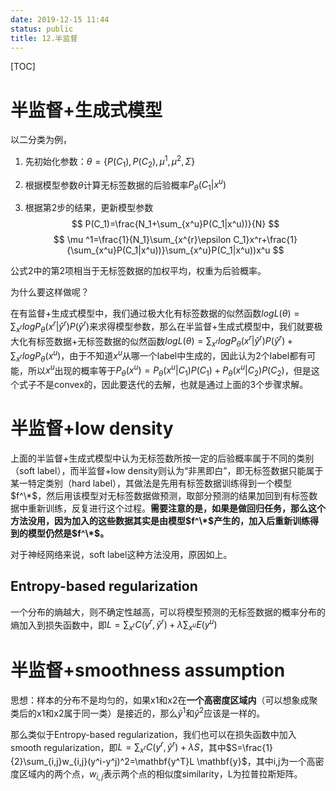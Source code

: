 ```yaml
---
date: 2019-12-15 11:44
status: public
title: 12.半监督
---
```


[TOC]

# 半监督+生成式模型

以二分类为例，

1. 先初始化参数：$\theta =\{ P(C_1),P(C_2), \mu ^{1},\mu ^{2},\Sigma \}$

2. 根据模型参数$\theta$计算无标签数据的后验概率$P_\theta(C_1|x^u)$

3. 根据第2步的结果，更新模型参数
   $$
   P(C_1)=\frac{N_1+\sum_{x^u}P(C_1|x^u))}{N}
   $$
   $$
   \mu ^1=\frac{1}{N_1}\sum_{x^{r}\epsilon C_1}x^r+\frac{1}{\sum_{x^u}P(C_1|x^u))}\sum_{x^u}P(C_1|x^u))x^u
   $$

公式2中的第2项相当于无标签数据的加权平均，权重为后验概率。

为什么要这样做呢？

在有监督+生成式模型中，我们通过极大化有标签数据的似然函数$logL(\theta)=\sum_{x^r}logP_\theta(x^r|\hat{y}^r)P(\hat{y}^r)$来求得模型参数，那么在半监督+生成式模型中，我们就要极大化有标签数据+无标签数据的似然函数$logL(\theta)=\sum_{x^r}logP_\theta(x^r|\hat{y}^r)P(\hat{y}^r)+\sum_{x^r}logP_\theta(x^u)$，由于不知道$x^u$从哪一个label中生成的，因此认为2个label都有可能，所以$x^u$出现的概率等于$P_\theta(x^u)=P_\theta(x^u|C_1)P(C_1)+P_\theta(x^u|C_2)P(C_2)$，但是这个式子不是convex的，因此要迭代的去解，也就是通过上面的3个步骤求解。

# 半监督+low density

上面的半监督+生成式模型中认为无标签数所按一定的后验概率属于不同的类别（soft label），而半监督+low density则认为“非黑即白”，即无标签数据只能属于某一特定类别（hard label），其做法是先用有标签数据训练得到一个模型$f^\*$，然后用该模型对无标签数据做预测，取部分预测的结果加回到有标签数据中重新训练，反复进行这个过程。**需要注意的是，如果是做回归任务，那么这个方法没用，因为加入的这些数据其实是由模型$f^\*$产生的，加入后重新训练得到的模型仍然是$f^\*$。**

对于神经网络来说，soft label这种方法没用，原因如上。

## Entropy-based regularization

一个分布的熵越大，则不确定性越高，可以将模型预测的无标签数据的概率分布的熵加入到损失函数中，即$L=\sum_{x^{r}}C(y^r,\hat{y}^r)+\lambda\sum_{x^{u}}E(y^u)$



# 半监督+smoothness assumption

思想：样本的分布不是均匀的，如果x1和x2在**一个高密度区域内**（可以想象成聚类后的x1和x2属于同一类）是接近的，那么$\hat{y}^1$和$\hat{y}^2$应该是一样的。

那么类似于Entropy-based regularization，我们也可以在损失函数中加入smooth regularization，即$L=\sum_{x^{r}}C(y^r,\hat{y}^r)+\lambda S$，其中$S=\frac{1}{2}\sum_{i,j}w_{i,j}(y^i-y^j)^2=\mathbf{y^T}L \mathbf{y}$，其中i,j为一个高密度区域内的两个点，$w_{i,j}$表示两个点的相似度similarity，L为拉普拉斯矩阵。